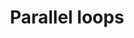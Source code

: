 ---
title: Parallel loops
defn: |-
    A *parallel loop* is like an ordinary `for` loop, 
    except that multiple iterations of the loop can execute at the same time.
    You can write parallel loops in OpenCilk with `cilk_for`.
---